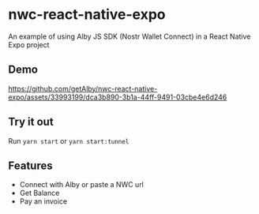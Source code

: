 # nwc-react-native-expo

An example of using Alby JS SDK (Nostr Wallet Connect) in a React Native Expo project

## Demo


https://github.com/getAlby/nwc-react-native-expo/assets/33993199/dca3b890-3b1a-44ff-9491-03cbe4e6d246



## Try it out

Run `yarn start` or `yarn start:tunnel`

## Features

- Connect with Alby or paste a NWC url
- Get Balance
- Pay an invoice
